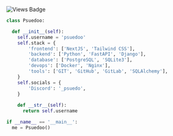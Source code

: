 ![Views Badge](https://hits.seeyoufarm.com/api/count/incr/badge.svg?url=https%3A%2F%2Fgithub.com%2F{psuedoo}1212%2Fhit-counter)

```py
class Psuedoo:

  def __init__(self):
    self.username = 'psuedoo'
    self.stack = {
        'frontend': ['NextJS', 'Tailwind CSS'],
        'backend': ['Python', 'FastAPI', 'Django'],
        'database': ['PostgreSQL', 'SQLite3'],
        'devops': ['Docker', 'Nginx'],
        'tools': ['GIT', 'GitHub', 'GitLab', 'SQLAlchemy'],
    }
    self.socials = {
        'Discord': '_psuedo',
    }
    
    def __str__(self):
      return self.username

if __name__ == '__main__':
  me = Psuedoo()
```
